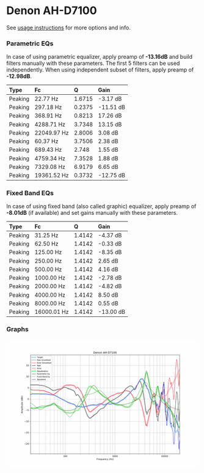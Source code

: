 # Denon AH-D7100
See [usage instructions](https://github.com/jaakkopasanen/AutoEq#usage) for more options and info.

### Parametric EQs
In case of using parametric equalizer, apply preamp of **-13.16dB** and build filters manually
with these parameters. The first 5 filters can be used independently.
When using independent subset of filters, apply preamp of **-12.98dB**.

| Type    | Fc          |      Q | Gain      |
|:--------|:------------|:-------|:----------|
| Peaking | 22.77 Hz    | 1.6715 | -3.17 dB  |
| Peaking | 297.18 Hz   | 0.2375 | -11.51 dB |
| Peaking | 368.91 Hz   | 0.8213 | 17.26 dB  |
| Peaking | 4288.71 Hz  | 3.7348 | 13.15 dB  |
| Peaking | 22049.97 Hz | 2.8006 | 3.08 dB   |
| Peaking | 60.37 Hz    | 3.7506 | 2.38 dB   |
| Peaking | 689.43 Hz   | 2.748  | 1.55 dB   |
| Peaking | 4759.34 Hz  | 7.3528 | 1.88 dB   |
| Peaking | 7329.08 Hz  | 6.9179 | 6.65 dB   |
| Peaking | 19361.52 Hz | 0.3732 | -12.75 dB |

### Fixed Band EQs
In case of using fixed band (also called graphic) equalizer, apply preamp of **-8.01dB**
(if available) and set gains manually with these parameters.

| Type    | Fc          |      Q | Gain      |
|:--------|:------------|:-------|:----------|
| Peaking | 31.25 Hz    | 1.4142 | -4.37 dB  |
| Peaking | 62.50 Hz    | 1.4142 | -0.33 dB  |
| Peaking | 125.00 Hz   | 1.4142 | -8.35 dB  |
| Peaking | 250.00 Hz   | 1.4142 | 2.65 dB   |
| Peaking | 500.00 Hz   | 1.4142 | 4.16 dB   |
| Peaking | 1000.00 Hz  | 1.4142 | -2.78 dB  |
| Peaking | 2000.00 Hz  | 1.4142 | -4.82 dB  |
| Peaking | 4000.00 Hz  | 1.4142 | 8.50 dB   |
| Peaking | 8000.00 Hz  | 1.4142 | 0.55 dB   |
| Peaking | 16000.01 Hz | 1.4142 | -13.00 dB |

### Graphs
![](./Denon%20AH-D7100.png)